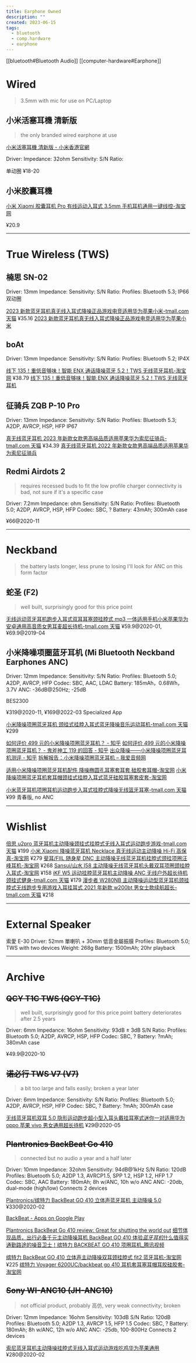 ```yaml
---
title: Earphone Owned
description: ""
created: 2023-06-15
tags:
  - bluetooth
  - comp.hardware
  - earphone
---
```


[[bluetooth#Bluetooth Audio]]
[[computer-hardware#Earphone]]

# Wired

> 3.5mm with mic for use on PC/Laptop

## 小米活塞耳機 清新版

> the only branded wired earphone at use

[小米活塞耳機 清新版 - 小米香港官網](https://www.mi.com/hk/huosai3/)

Driver:
Impedance: 32ohm
Sensitivity:
S/N Ratio:

单动圈
¥18-20

## 小米胶囊耳機

[小米 Xiaomi 胶囊耳机 Pro 有线运动入耳式 3.5mm 手机耳机通用一键线控-淘宝网](https://item.taobao.com/item.htm?id=679558937339)

¥20.9

---

# True Wireless (TWS)

## 楠思 SN-02

Driver: 13mm
Impedance:
Sensitivity:
S/N Ratio:
Profiles: Bluetooth 5.3;
IP66
双动圈

[2023 新款蓝牙耳机真无线入耳式降噪正品游戏电竞适用华为苹果小米-tmall.com 天猫](https://detail.tmall.com/item.htm?id=708020605855) ¥35.16
[2023 新款蓝牙耳机真无线入耳式降噪正品游戏电竞适用华为苹果小米](https://buyertrade.taobao.com/trade/detail/tradeSnap.htm?spm=a1z09.2.0.0.21a12e8dyfFsqU&tradeID=1911777134465144593&snapShot=true)

## boAt

Driver: 13mm
Impedance:
Sensitivity:
S/N Ratio:
Profiles: Bluetooth 5.2;
IP4X

[线下 135！重低音够味！智能 ENX 通话降噪蓝牙 5.2！TWS 无线蓝牙耳机-淘宝网](https://item.taobao.com/item.htm?id=720311100954) ¥38.79
[线下 135！重低音够味！智能 ENX 通话降噪蓝牙 5.2！TWS 无线蓝牙耳机](https://buyertrade.taobao.com/trade/detail/tradeSnap.htm?spm=a1z09.2.0.0.21a12e8dyfFsqU&tradeID=1909166234755144593&snapShot=true)

## 征骑兵 ZQB P-10 Pro

Driver: 13mm
Impedance:
Sensitivity:
S/N Ratio:
Profiles: Bluetooth 5.3; A2DP, AVRCP, HSP, HFP
IP67

[真无线蓝牙耳机 2023 年新款女款男高端品质适用苹果华为索尼征骑兵-tmall.com 天猫](https://detail.tmall.com/item.htm?id=692848756377) ¥34.39
[真无线蓝牙耳机 2022 年新款女款男高端品质适用苹果华为索尼征骑兵](https://buyertrade.taobao.com/trade/detail/tradeSnap.htm?spm=a1z09.2.0.0.21a12e8dyfFsqU&tradeID=1906768922195144593&snapShot=true)

## Redmi Airdots 2

> requires recessed buds to fit the low profile charger
> connectivity is bad, not sure if it's a specific case

Driver: 7.2mm
Impedance: ohm
Sensitivity:
S/N Ratio:
Profiles: Bluetooth 5.0; A2DP, AVRCP, HSP, HFP
Codec: SBC, ?
Battery: 43mAh; 300mAh case

¥66@2020-11

---

# Neckband

> the battery lasts longer, less prune to losing
> I'll look for ANC on this form factor

## 蛇圣 (F2)

> well built, surprisingly good for this price point

[无线运动蓝牙耳机跑步入耳式双耳耳塞颈挂脖式 mp3 一体适用手机小米苹果华为安卓通用高音质女男耳麦超长待机-tmall.com 天猫](https://detail.tmall.com/item.htm?id=587067274841) ¥59.9@2020-01, ¥69.9@2019-04

## 小米降噪项圈蓝牙耳机 (Mi Bluetooth Neckband Earphones ANC)

Driver: 12mm
Impedance:
Sensitivity:
S/N Ratio:
Profiles: Bluetooth 5.0; A2DP, AVRCP, HFP
Codec: SBC, AAC, LDAC
Battery: 185mAh，0.68Wh，3.7V
ANC: -36dB@250Hz; -25dB

BES2300

¥319@2020-11, ¥169@2022-03
Specialized App

[小米降噪项圈蓝牙耳机 颈挂式挂脖入耳式蓝牙降噪音乐运动耳机-tmall.com 天猫](https://detail.tmall.com/item.htm?id=648675215393) ¥299

[如何评价 499 元的小米降噪项圈蓝牙耳机？ - 知乎](https://www.zhihu.com/question/338776720)
[如何评价 499 元的小米降噪项圈蓝牙耳机？ - 鬼斧神工 119 的回答 - 知乎](https://www.zhihu.com/question/338776720/answer/997007426)
[出众降噪——小米降噪项圈蓝牙耳机测评 - 知乎](https://zhuanlan.zhihu.com/p/77255993)
[拆解报告：小米降噪项圈蓝牙耳机 – 我爱音频网](http://www.52audio.com/archives/29137.html)

[适用小米降噪项圈蓝牙耳机配件 降噪椭圆孔耳塞套耳套 硅胶套耳帽-淘宝网](https://item.taobao.com/item.htm?id=629352947990)
[小米降噪项圈蓝牙耳机套耳帽颈挂式挂脖入耳式蓝牙硅胶耳塞套皮套-淘宝网](https://item.taobao.com/item.htm?id=620382202870)

[小米蓝牙耳机项圈耳机运动跑步入耳式挂脖式降噪无线篮牙耳塞-tmall.com 天猫](https://detail.tmall.com/item.htm?id=718210075437&skuId=5006880840770) ¥99 青春版, no ANC

---

# Wishlist

[倍思 u2pro 蓝牙耳机主动降噪颈挂式挂脖式无线入耳式运动跑步游戏-tmall.com 天猫](https://detail.tmall.com/item.htm?id=693113109468) ¥199
[小米 Xiaomi 降噪蓝牙耳机 Necklace 真无线运动主动降噪 Hi-Fi 高保真-淘宝网](https://item.taobao.com/item.htm?id=715137910834) ¥279
[斐耳/FIIL 随身星 DNC 主动降噪无线蓝牙耳机挂脖式颈挂项圈汪峰耳机-淘宝网](https://item.taobao.com/item.htm?id=655697950370) ¥268
[Sansui/山水 I58 主动降噪无线蓝牙耳机头戴双耳项圈颈挂脖入耳式-淘宝网](https://item.taobao.com/item.htm?id=618759539442) ¥158
[iKF W5 运动挂脖蓝牙耳机主动降噪 ANC 无线户外超长待机颈挂式健身-tmall.com 天猫](https://detail.tmall.com/item.htm?id=686619925922) ¥179
[漫步者 W280NB 主动降噪运动型蓝牙耳机颈挂脖式无线跑步专用游戏入耳挂耳式 2021 年新款 w200bt 男女士款续航超长-tmall.com 天猫](https://detail.tmall.com/item.htm?id=655305045794) ¥218

---

# External Speaker

索愛 E-30
Driver: 52mm 單喇叭 + 30mm 低音金屬振膜
Profiles: Bluetooth 5.0; TWS with two devices
Weight: 268g
Battery: 1500mAh; 20hr playback

---

# Archive

## ~~QCY T1C TWS (QCY-T1C)~~

> well built, surprisingly good for this price point
> battery deteriorates after 2.5 years

Driver: 6mm
Impedance: 16ohm
Sensitivity: 93dB ± 3dB
S/N Ratio:
Profiles: Bluetooth 5.0; A2DP, AVRCP, HSP, HFP
Codec: SBC, ?
Battery: ?mAh; 380mAh case

¥49.9@2020-10

## ~~诺必行 TWS V7 (V7)~~

> a bit too large and falls easily; broken a year later

Driver: 6mm
Impedance:
Sensitivity:
S/N Ratio:
Profiles: Bluetooth 5.0; A2DP, AVRCP, HSP, HFP
Codec: SBC, ?
Battery: ?mAh; 300mAh case

[无线蓝牙耳机双耳 5.0 隐形运动跑步超小型入耳头戴挂耳塞式迷你一对适用华为 oppo 苹果 vivo 男女通用超长待机](https://buyertrade.taobao.com/trade/detail/tradeSnap.htm?spm=a1z09.2.0.0.1dfe2e8d6dvo2s&tradeID=983533761793144593&snapShot=true) ¥29@2020-05

## ~~Plantronics BackBeat Go 410~~

> connected but no audio a year and a half later

Driver: 10mm
Impedance: 32ohm
Sensitivity: 94dB@1kHz
S/N Ratio: 120dB
Profiles: Bluetooth 5.0; A2DP 1.3, AVRCP1.5, SPP 1.2, HSP 1.2, HFP 1.7
Codec: SBC, AAC
Battery: 180mAh; 8h w/ANC, 10h w/o ANC
ANC: -20db, dual-mode (high/low)
Connects 2 devices

[Plantronics/缤特力 BackBeat GO 410 立体声蓝牙耳机 主动降噪 5.0](https://buyertrade.taobao.com/trade/detail/tradeSnap.htm?spm=a1z09.2.0.0.1dfe2e8d6dvo2s&tradeID=852801633171144593&snapShot=true) ¥330@2020-02

[BackBeat - Apps on Google Play](https://play.google.com/store/apps/details?id=com.plantronics.backbeatcompanion&hl=en_US&gl=US)

[Plantronics BackBeat Go 410 review: Great for shutting the world out](https://www.soundguys.com/plantronics-backbeat-go-410-review-21066/amp/)
[细节体现品质，出行必备千元主动降噪耳机 BackBeat GO 410 体验*蓝牙耳机*什么值得买](https://post.smzdm.com/p/a997e8go/)
[通勤路途的噪音卫士！缤特力 BACKBEAT GO 410 项圈耳机\_腾讯视频](https://v.qq.com/x/page/r0829ojuecu.html)

[缤特力 BackBeat GO 410 立体声主动降噪双耳颈挂脖式 fit2 蓝牙耳机-淘宝网](https://item.taobao.com/item.htm?id=596486488251) ¥225
[缤特力 Voyager 6200UC/backbeat go 410 耳机套耳塞耳帽耳胶硅胶套-淘宝网](https://item.taobao.com/item.htm?id=603844028903)

## ~~Sony WI-ANC10 (JH-ANC10)~~

> not official product, probably 高仿, very weak connectivity; broken

Driver: 12mm
Impedance: 16ohm
Sensitivity: 103dB
S/N Ratio: 120dB
Profiles: Bluetooth 5.0; A2DP 1.3, AVRCP 1.5, HFP 1.5
Codec: SBC, ?
Battery: 180mAh; 8h w/ANC, 12h w/o ANC
ANC: -25db, 100-800Hz
Connects 2 devices

[索尼蓝牙耳机主动降噪挂脖式无线入耳式运动游戏吃鸡华为苹果通用](https://buyertrade.taobao.com/trade/detail/tradeSnap.htm?spm=a1z09.2.0.0.1dfe2e8d6dvo2s&tradeID=834702113162144593&snapShot=true) ¥280@2020-02
